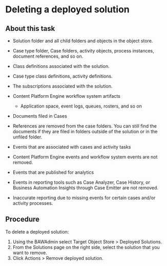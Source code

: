 # Deleting a deployed solution

## About this task

- Solution folder and all child folders and objects in the object store.
- Case type folder, Case folders, activity objects, process instances, document references, and so
on.
- Class definitions associated with the solution.
- Case type class definitions, activity definitions.
- The subscriptions associated with the solution.

- Content Platform Engine workflow system artifacts
    - Application space, event logs, queues, rosters, and so on
- Documents filed in Cases

- References are removed from the case folders. You can still find the documents if they are filed
in folders outside of the solution or in the unfiled folder.
- Events that are associated with cases and activity tasks

- Content Platform Engine events and
workflow system events are not removed.
- Events that are published for analytics

- Events in reporting tools such as Case Analyzer, Case History, or Business
Automation Insights through Case Emitter are not removed.
- Inaccurate reporting due to missing events for certain cases and/or activity processes.

## Procedure

To delete a deployed solution:

1. Using the BAWAdmin select Target Object
Store > Deployed Solutions.
2. From the Solutions page on the right side, select the solution that you
want to remove.
3. Click Actions > Remove deployed
solution.